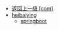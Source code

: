 - [返回上一级 [com]](notes/code/Phoenix/spring-boot-mybatis-phoenix/src/test/java/com/)
- [heibaiying](notes/code/Phoenix/spring-boot-mybatis-phoenix/src/test/java/com/heibaiying/)
  - [springboot](notes/code/Phoenix/spring-boot-mybatis-phoenix/src/test/java/com/heibaiying/springboot/)
